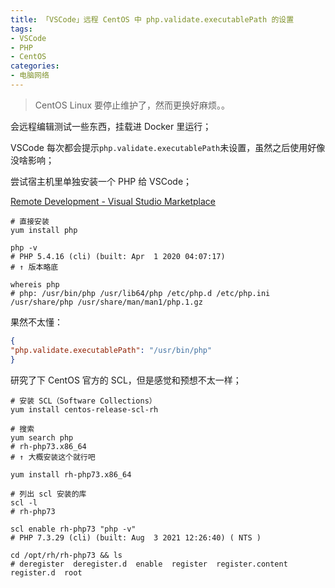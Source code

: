 ```yaml
---
title: 「VSCode」远程 CentOS 中 php.validate.executablePath 的设置
tags:
- VSCode
- PHP
- CentOS
categories:
- 电脑网络
---
```


> CentOS Linux 要停止维护了，然而更换好麻烦。。

会远程编辑测试一些东西，挂载进 Docker 里运行；

VSCode 每次都会提示`php.validate.executablePath`未设置，虽然之后使用好像没啥影响；

尝试宿主机里单独安装一个 PHP 给 VSCode；

<!--more-->

[Remote Development - Visual Studio Marketplace](https://marketplace.visualstudio.com/items?itemName=ms-vscode-remote.vscode-remote-extensionpack "Remote Development - Visual Studio Marketplace")


```shell
# 直接安装
yum install php

php -v
# PHP 5.4.16 (cli) (built: Apr  1 2020 04:07:17)
# ↑ 版本略底

whereis php
# php: /usr/bin/php /usr/lib64/php /etc/php.d /etc/php.ini /usr/share/php /usr/share/man/man1/php.1.gz
```

果然不太懂：

```json
{
"php.validate.executablePath": "/usr/bin/php"
}
```

研究了下 CentOS 官方的 SCL，但是感觉和预想不太一样；

```shell
# 安装 SCL（Software Collections）
yum install centos-release-scl-rh

# 搜索
yum search php
# rh-php73.x86_64
# ↑ 大概安装这个就行吧

yum install rh-php73.x86_64

# 列出 scl 安装的库
scl -l
# rh-php73

scl enable rh-php73 "php -v"
# PHP 7.3.29 (cli) (built: Aug  3 2021 12:26:40) ( NTS )

cd /opt/rh/rh-php73 && ls
# deregister  deregister.d  enable  register  register.content  register.d  root
```
